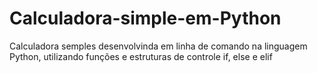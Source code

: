 # Calculadora-simple-em-Python
Calculadora semples desenvolvinda em linha de comando na linguagem Python, utilizando funções e estruturas de controle if, else e elif 
